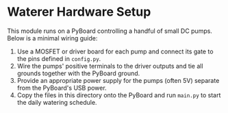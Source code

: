 # Waterer Hardware Setup

This module runs on a PyBoard controlling a handful of small DC pumps. Below is a minimal wiring guide:

1. Use a MOSFET or driver board for each pump and connect its gate to the pins
   defined in `config.py`.
2. Wire the pumps' positive terminals to the driver outputs and tie all grounds
   together with the PyBoard ground.
3. Provide an appropriate power supply for the pumps (often 5V) separate from
   the PyBoard's USB power.
4. Copy the files in this directory onto the PyBoard and run `main.py` to start
   the daily watering schedule.
